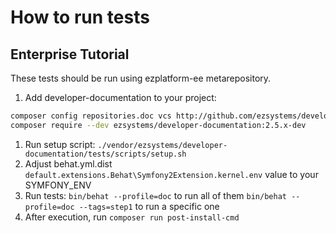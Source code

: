 # How to run tests

## Enterprise Tutorial

These tests should be run using ezplatform-ee metarepository.

1. Add developer-documentation to your project:
``` bash
composer config repositories.doc vcs http://github.com/ezsystems/developer-documentation.git
composer require --dev ezsystems/developer-documentation:2.5.x-dev
```
1. Run setup script:
`./vendor/ezsystems/developer-documentation/tests/scripts/setup.sh`
1. Adjust behat.yml.dist `default.extensions.Behat\Symfony2Extension.kernel.env` value to your SYMFONY_ENV
1. Run tests:
`bin/behat --profile=doc` to run all of them
`bin/behat --profile=doc --tags=step1` to run a specific one
1. After execution, run `composer run post-install-cmd`
